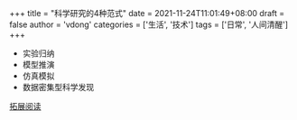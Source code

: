 +++
title = "科学研究的4种范式"
date = 2021-11-24T11:01:49+08:00
draft = false
author = 'vdong'
categories = ['生活', '技术'] 
tags = ['日常', '人间清醒']
+++

- 实验归纳
- 模型推演
- 仿真模拟
- 数据密集型科学发现

[拓展阅读](http://www.360doc.com/content/20/0618/08/29540381_919113499.shtml)

